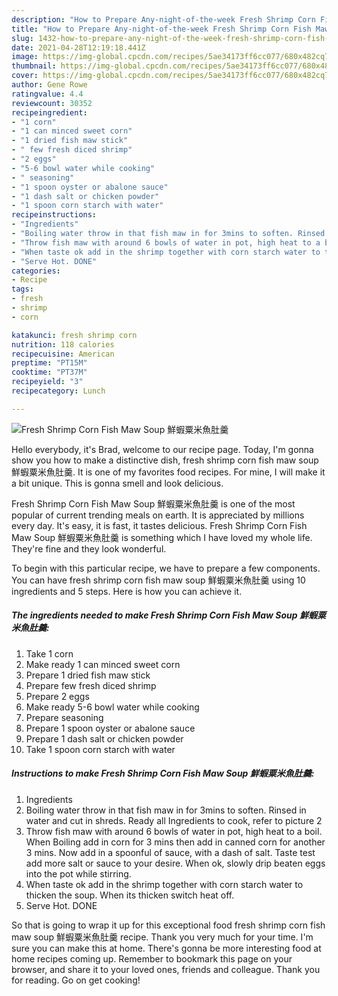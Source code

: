 ```yaml
---
description: "How to Prepare Any-night-of-the-week Fresh Shrimp Corn Fish Maw Soup 鮮蝦粟米魚肚羹"
title: "How to Prepare Any-night-of-the-week Fresh Shrimp Corn Fish Maw Soup 鮮蝦粟米魚肚羹"
slug: 1432-how-to-prepare-any-night-of-the-week-fresh-shrimp-corn-fish-maw-soup
date: 2021-04-28T12:19:18.441Z
image: https://img-global.cpcdn.com/recipes/5ae34173ff6cc077/680x482cq70/fresh-shrimp-corn-fish-maw-soup-鮮蝦粟米魚肚羹-recipe-main-photo.jpg
thumbnail: https://img-global.cpcdn.com/recipes/5ae34173ff6cc077/680x482cq70/fresh-shrimp-corn-fish-maw-soup-鮮蝦粟米魚肚羹-recipe-main-photo.jpg
cover: https://img-global.cpcdn.com/recipes/5ae34173ff6cc077/680x482cq70/fresh-shrimp-corn-fish-maw-soup-鮮蝦粟米魚肚羹-recipe-main-photo.jpg
author: Gene Rowe
ratingvalue: 4.4
reviewcount: 30352
recipeingredient:
- "1 corn"
- "1 can minced sweet corn"
- "1 dried fish maw stick"
- " few fresh diced shrimp"
- "2 eggs"
- "5-6 bowl water while cooking"
- " seasoning"
- "1 spoon oyster or abalone sauce"
- "1 dash salt or chicken powder"
- "1 spoon corn starch with water"
recipeinstructions:
- "Ingredients"
- "Boiling water throw in that fish maw in for 3mins to soften. Rinsed in water and cut in shreds. Ready all Ingredients to cook, refer to picture 2"
- "Throw fish maw with around 6 bowls of water in pot, high heat to a boil. When Boiling add in corn for 3 mins then add in canned corn for another 3 mins. Now add in a spoonful of sauce, with a dash of salt. Taste test add more salt or sauce to your desire. When ok, slowly drip beaten eggs into the pot while stirring."
- "When taste ok add in the shrimp together with corn starch water to thicken the soup. When its thicken switch heat off."
- "Serve Hot. DONE"
categories:
- Recipe
tags:
- fresh
- shrimp
- corn

katakunci: fresh shrimp corn 
nutrition: 118 calories
recipecuisine: American
preptime: "PT15M"
cooktime: "PT37M"
recipeyield: "3"
recipecategory: Lunch

---
```



![Fresh Shrimp Corn Fish Maw Soup 鮮蝦粟米魚肚羹](https://img-global.cpcdn.com/recipes/5ae34173ff6cc077/680x482cq70/fresh-shrimp-corn-fish-maw-soup-鮮蝦粟米魚肚羹-recipe-main-photo.jpg)

Hello everybody, it's Brad, welcome to our recipe page. Today, I'm gonna show you how to make a distinctive dish, fresh shrimp corn fish maw soup 鮮蝦粟米魚肚羹. It is one of my favorites food recipes. For mine, I will make it a bit unique. This is gonna smell and look delicious.

Fresh Shrimp Corn Fish Maw Soup 鮮蝦粟米魚肚羹 is one of the most popular of current trending meals on earth. It is appreciated by millions every day. It's easy, it is fast, it tastes delicious. Fresh Shrimp Corn Fish Maw Soup 鮮蝦粟米魚肚羹 is something which I have loved my whole life. They're fine and they look wonderful.




To begin with this particular recipe, we have to prepare a few components. You can have fresh shrimp corn fish maw soup 鮮蝦粟米魚肚羹 using 10 ingredients and 5 steps. Here is how you can achieve it.

<!--inarticleads1-->

##### The ingredients needed to make Fresh Shrimp Corn Fish Maw Soup 鮮蝦粟米魚肚羹:

1. Take 1 corn
1. Make ready 1 can minced sweet corn
1. Prepare 1 dried fish maw stick
1. Prepare  few fresh diced shrimp
1. Prepare 2 eggs
1. Make ready 5-6 bowl water while cooking
1. Prepare  seasoning
1. Prepare 1 spoon oyster or abalone sauce
1. Prepare 1 dash salt or chicken powder
1. Take 1 spoon corn starch with water




<!--inarticleads2-->

##### Instructions to make Fresh Shrimp Corn Fish Maw Soup 鮮蝦粟米魚肚羹:

1. Ingredients
1. Boiling water throw in that fish maw in for 3mins to soften. Rinsed in water and cut in shreds. Ready all Ingredients to cook, refer to picture 2
1. Throw fish maw with around 6 bowls of water in pot, high heat to a boil. When Boiling add in corn for 3 mins then add in canned corn for another 3 mins. Now add in a spoonful of sauce, with a dash of salt. Taste test add more salt or sauce to your desire. When ok, slowly drip beaten eggs into the pot while stirring.
1. When taste ok add in the shrimp together with corn starch water to thicken the soup. When its thicken switch heat off.
1. Serve Hot. DONE




So that is going to wrap it up for this exceptional food fresh shrimp corn fish maw soup 鮮蝦粟米魚肚羹 recipe. Thank you very much for your time. I'm sure you can make this at home. There's gonna be more interesting food at home recipes coming up. Remember to bookmark this page on your browser, and share it to your loved ones, friends and colleague. Thank you for reading. Go on get cooking!
